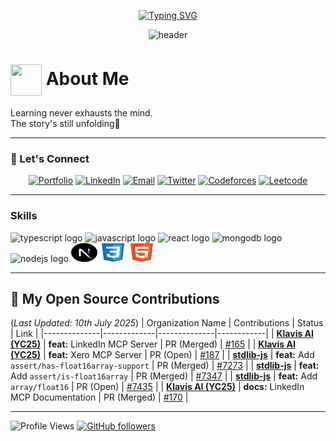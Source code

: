 <div align="center">
  
[![Typing SVG](https://readme-typing-svg.herokuapp.com?font=Fira+Code&size=30&duration=3000&pause=1000&color=00D8FF&center=true&vCenter=true&width=800&lines=Hey+there!+I'm+Uday+Kakade+%F0%9F%91%8B;Open-Source+Contributor+%F0%9F%8C%9F;Contributor+@+Klavis+AI+(YC25)+%26+stdlib;AI+Engineer;Full+Stack+Developer+%F0%9F%92%BB;Competitive+Programmer)](https://git.io/typing-svg)


![header](https://capsule-render.vercel.app/api?text=Hi,%20I'm%20Uday.&animation=fadeIn&type=waving&color=gradient&height=100)

</div>

# <img src="https://em-content.zobj.net/source/skype/289/man-technologist_1f468-200d-1f4bb.png" height="50px" width="50px" align="center"/> About Me
<p>Learning never exhausts the mind. 
<br/>
The story's still unfolding🚀</p>

---

### 🌱 Let's Connect

<div align="center">

[![Portfolio](https://img.shields.io/badge/Portfolio-purple?style=for-the-badge)](https://udaykakade.vercel.app/)
[![LinkedIn](https://img.shields.io/badge/LinkedIn-0077B5?style=for-the-badge&logo=linkedin&logoColor=white)](https://www.linkedin.com/in/uday-kakade-676879348/)
[![Email](https://img.shields.io/badge/Email-D14836?style=for-the-badge&logo=gmail&logoColor=white)](mailto:udaykakade2525@gmail.com)
[![Twitter](https://img.shields.io/badge/Twitter-black?style=for-the-badge)](https://x.com/UdayKakade25)
[![Codeforces](https://img.shields.io/badge/-Codeforces-1F8ACB?style=for-the-badge&logo=codeforces&logoColor=white)](https://codeforces.com/profile/udaykakade2525)
[![Leetcode](https://img.shields.io/badge/-LeetCode-F89F1B?style=for-the-badge&logo=leetcode&logoColor=white)](https://leetcode.com/u/udaykakade2525/)

</div>

---

### Skills

<div align="left">
  <img src="https://cdn.jsdelivr.net/gh/devicons/devicon/icons/typescript/typescript-plain.svg" height="30" width="42" alt="typescript logo"  />
  <img src="https://cdn.jsdelivr.net/gh/devicons/devicon/icons/javascript/javascript-original.svg" height="30" width="42" alt="javascript logo"  />
  <img src="https://cdn.jsdelivr.net/gh/devicons/devicon/icons/react/react-original.svg" height="30" width="42" alt="react logo"  />
  <img src="https://cdn.jsdelivr.net/gh/devicons/devicon/icons/mongodb/mongodb-original.svg" height="30" width="42" alt="mongodb logo"  />
  <img src="https://cdn.jsdelivr.net/gh/devicons/devicon/icons/nodejs/nodejs-original.svg" height="30" width="42" alt="nodejs logo"  />
  <img src="https://github.com/devicons/devicon/blob/v2.16.0/icons/nextjs/nextjs-original.svg" height="30" width="42" alt="Nextjs logo"  />
  <img src="https://github.com/devicons/devicon/blob/v2.16.0/icons/css3/css3-original.svg" height="30" width="42" alt="HTML logo"  />
  <img src="https://github.com/devicons/devicon/blob/v2.16.0/icons/html5/html5-original.svg" height="30" width="42" alt="CSS logo"  />
</div>

---

## 🚀 My Open Source Contributions
(_Last Updated: 10th July 2025_)
| Organization Name | Contributions | Status | Link |
|--------------|-------------|--------------|------------|
| [**Klavis AI (YC25)**](https://github.com/Klavis-AI) | **feat:** LinkedIn MCP Server | PR (Merged) | [#165](https://github.com/Klavis-AI/klavis/pull/165) |
| [**Klavis AI (YC25)**](https://github.com/Klavis-AI) | **feat:** Xero MCP Server | PR (Open) | [#187](https://github.com/Klavis-AI/klavis/pull/187) |
| [**stdlib-js**](https://github.com/stdlib-js) | **feat:** Add `assert/has-float16array-support` | PR (Merged) | [#7273](https://github.com/stdlib-js/stdlib/pull/7273) |
| [**stdlib-js**](https://github.com/stdlib-js) | **feat:** Add `assert/is-float16array` | PR (Merged) | [#7347](https://github.com/stdlib-js/stdlib/pull/7347) |
| [**stdlib-js**](https://github.com/stdlib-js) | **feat:** Add `array/float16` | PR (Open) | [#7435](https://github.com/stdlib-js/stdlib/pull/7435) |
| [**Klavis AI (YC25)**](https://github.com/Klavis-AI) | **docs:** LinkedIn MCP Documentation | PR (Merged) | [#170](https://github.com/Klavis-AI/klavis/pull/170) |

---
![Profile Views](https://komarev.com/ghpvc/?username=udaykakade25&color=blueviolet&style=for-the-badge&label=PROFILE+VIEWS)
[![GitHub followers](https://img.shields.io/github/followers/udaykakade25?style=for-the-badge&color=orange&labelColor=ce7b00)](https://github.com/udaykakade25)
